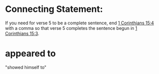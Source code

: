 # Connecting Statement:

If you need for verse 5 to be a complete sentence, end [1 Corinthians 15:4](../15/04.md) with a comma so that verse 5 completes the sentence begun in [1 Corinthians 15:3](../15/03.md).

# appeared to

"showed himself to"

